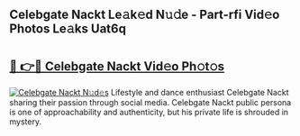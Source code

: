 ## Celebgate Nackt Le𝚊k𝚎d N𝚞𝚍e - Part-rfi Vid𝚎o Photos Le𝚊ks Uat6q

# <h2><a href="http://fb7qcn.evod.top/?m=Celebgate+Nackt">🔗 👉🔴 Celebgate Nackt Vid𝚎o Ph𝚘t𝚘s</a></h2>

[![Celebgate Nackt N𝚞d𝚎s](https://i.imgur.com/8V9OHl7.gif)](http://fb7qcn.evod.top/?m=Celebgate+Nackt)
Lifestyle and dance enthusiast Celebgate Nackt sharing their passion through social media. Celebgate Nackt public persona is one of approachability and authenticity, but his private life is shrouded in mystery. 
